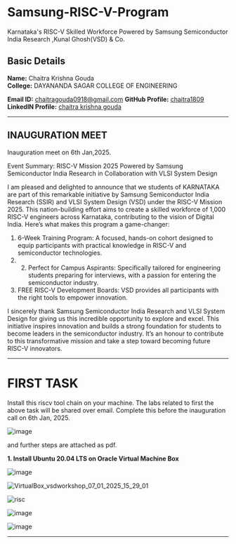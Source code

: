 # Samsung-RISC-V-Program
Karnataka's RISC-V Skilled Workforce Powered by Samsung Semiconductor India Research ,Kunal Ghosh(VSD) &amp; Co.

##  Basic Details

**Name:** Chaitra Krishna Gouda  
**College:** DAYANANDA SAGAR COLLEGE OF ENGINEERING 

**Email ID:** chaitragouda0918@gmail.com
**GitHub Profile:** [chaitra1809](https://github.com/chaitra1809)  
**LinkedIN Profile:** [chaitra krishna gouda](https://www.linkedin.com/in/chaitra-krishna-gouda-286b682b3/)

----------------------------------------------------------------------------------------------------------------
##  INAUGURATION MEET
Inauguration meet on 6th Jan,2025.

Event Summary:
RISC-V Mission 2025 Powered by Samsung Semiconductor India Research in Collaboration with VLSI System Design

I am pleased and delighted to announce that we students of KARNATAKA are part of this remarkable initiative by Samsung Semiconductor India Research (SSIR) and VLSI System Design (VSD) under the RISC-V Mission 2025. This nation-building effort aims to create a skilled workforce of 1,000 RISC-V engineers across Karnataka, contributing to the vision of Digital India.
Here’s what makes this program a game-changer:
1. 6-Week Training Program: A focused, hands-on cohort designed to equip participants with practical knowledge in RISC-V and semiconductor technologies.
2. 2. Perfect for Campus Aspirants: Specifically tailored for engineering students preparing for interviews, with a passion for entering the semiconductor industry.
3. FREE RISC-V Development Boards: VSD provides all participants with the right tools to empower innovation.

I sincerely thank Samsung Semiconductor India Research and VLSI System Design for giving us this incredible opportunity to explore and excel. This initiative inspires innovation and builds a strong foundation for students to become leaders in the semiconductor industry.
It’s an honour to contribute to this transformative mission and take a step toward becoming future RISC-V innovators.


------------------------------------------------------------------------------------------------------------------------------

# FIRST TASK 
Install this riscv tool chain on your machine. The labs related to first the above task will be shared over email. Complete this before the inauguration call on 6th Jan, 2025.

![image](https://github.com/user-attachments/assets/14a488f3-d020-40d0-9284-a7e524d1ad50)

 and further steps are attached as pdf.


**1. Install Ubuntu 20.04 LTS on Oracle Virtual Machine Box**

![image](https://github.com/user-attachments/assets/817643ac-f806-4a34-8786-b82df2f8c123)


![VirtualBox_vsdworkshop_07_01_2025_15_29_01](https://github.com/user-attachments/assets/0e938e95-5689-4607-873d-27b54b8d4a4d)



![risc](https://github.com/user-attachments/assets/68059e43-e90e-4055-ae0a-a41eca6b8b4d)

![image](https://github.com/user-attachments/assets/94142f25-b461-4f32-9cb6-ea314285bc2f)


![image](https://github.com/user-attachments/assets/312f05f9-1147-473a-a2b9-d05292c0b76d)



------------------------------------------------------------------------------------------------------------------------------------------------------------------------------------------------------------

